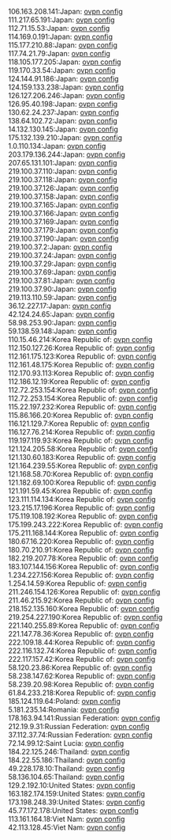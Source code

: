 106.163.208.141:Japan: [ovpn config](vpn/106_163_208_141.ovpn)  
111.217.65.191:Japan: [ovpn config](vpn/111_217_65_191.ovpn)  
112.71.15.53:Japan: [ovpn config](vpn/112_71_15_53.ovpn)  
114.169.0.191:Japan: [ovpn config](vpn/114_169_0_191.ovpn)  
115.177.210.88:Japan: [ovpn config](vpn/115_177_210_88.ovpn)  
117.74.21.79:Japan: [ovpn config](vpn/117_74_21_79.ovpn)  
118.105.177.205:Japan: [ovpn config](vpn/118_105_177_205.ovpn)  
119.170.33.54:Japan: [ovpn config](vpn/119_170_33_54.ovpn)  
124.144.91.186:Japan: [ovpn config](vpn/124_144_91_186.ovpn)  
124.159.133.238:Japan: [ovpn config](vpn/124_159_133_238.ovpn)  
126.127.206.246:Japan: [ovpn config](vpn/126_127_206_246.ovpn)  
126.95.40.198:Japan: [ovpn config](vpn/126_95_40_198.ovpn)  
130.62.24.237:Japan: [ovpn config](vpn/130_62_24_237.ovpn)  
138.64.102.72:Japan: [ovpn config](vpn/138_64_102_72.ovpn)  
14.132.130.145:Japan: [ovpn config](vpn/14_132_130_145.ovpn)  
175.132.139.210:Japan: [ovpn config](vpn/175_132_139_210.ovpn)  
1.0.110.134:Japan: [ovpn config](vpn/1_0_110_134.ovpn)  
203.179.136.244:Japan: [ovpn config](vpn/203_179_136_244.ovpn)  
207.65.131.101:Japan: [ovpn config](vpn/207_65_131_101.ovpn)  
219.100.37.110:Japan: [ovpn config](vpn/219_100_37_110.ovpn)  
219.100.37.118:Japan: [ovpn config](vpn/219_100_37_118.ovpn)  
219.100.37.126:Japan: [ovpn config](vpn/219_100_37_126.ovpn)  
219.100.37.158:Japan: [ovpn config](vpn/219_100_37_158.ovpn)  
219.100.37.165:Japan: [ovpn config](vpn/219_100_37_165.ovpn)  
219.100.37.166:Japan: [ovpn config](vpn/219_100_37_166.ovpn)  
219.100.37.169:Japan: [ovpn config](vpn/219_100_37_169.ovpn)  
219.100.37.179:Japan: [ovpn config](vpn/219_100_37_179.ovpn)  
219.100.37.190:Japan: [ovpn config](vpn/219_100_37_190.ovpn)  
219.100.37.2:Japan: [ovpn config](vpn/219_100_37_2.ovpn)  
219.100.37.24:Japan: [ovpn config](vpn/219_100_37_24.ovpn)  
219.100.37.29:Japan: [ovpn config](vpn/219_100_37_29.ovpn)  
219.100.37.69:Japan: [ovpn config](vpn/219_100_37_69.ovpn)  
219.100.37.81:Japan: [ovpn config](vpn/219_100_37_81.ovpn)  
219.100.37.90:Japan: [ovpn config](vpn/219_100_37_90.ovpn)  
219.113.110.59:Japan: [ovpn config](vpn/219_113_110_59.ovpn)  
36.12.227.17:Japan: [ovpn config](vpn/36_12_227_17.ovpn)  
42.124.24.65:Japan: [ovpn config](vpn/42_124_24_65.ovpn)  
58.98.253.90:Japan: [ovpn config](vpn/58_98_253_90.ovpn)  
59.138.59.148:Japan: [ovpn config](vpn/59_138_59_148.ovpn)  
110.15.46.214:Korea Republic of: [ovpn config](vpn/110_15_46_214.ovpn)  
112.150.127.26:Korea Republic of: [ovpn config](vpn/112_150_127_26.ovpn)  
112.161.175.123:Korea Republic of: [ovpn config](vpn/112_161_175_123.ovpn)  
112.161.48.175:Korea Republic of: [ovpn config](vpn/112_161_48_175.ovpn)  
112.170.93.113:Korea Republic of: [ovpn config](vpn/112_170_93_113.ovpn)  
112.186.12.19:Korea Republic of: [ovpn config](vpn/112_186_12_19.ovpn)  
112.72.253.154:Korea Republic of: [ovpn config](vpn/112_72_253_154.ovpn)  
112.72.253.154:Korea Republic of: [ovpn config](vpn/112_72_253_154.ovpn)  
115.22.197.232:Korea Republic of: [ovpn config](vpn/115_22_197_232.ovpn)  
115.86.166.20:Korea Republic of: [ovpn config](vpn/115_86_166_20.ovpn)  
116.121.129.7:Korea Republic of: [ovpn config](vpn/116_121_129_7.ovpn)  
116.127.76.214:Korea Republic of: [ovpn config](vpn/116_127_76_214.ovpn)  
119.197.119.93:Korea Republic of: [ovpn config](vpn/119_197_119_93.ovpn)  
121.124.205.58:Korea Republic of: [ovpn config](vpn/121_124_205_58.ovpn)  
121.130.60.183:Korea Republic of: [ovpn config](vpn/121_130_60_183.ovpn)  
121.164.239.55:Korea Republic of: [ovpn config](vpn/121_164_239_55.ovpn)  
121.168.58.70:Korea Republic of: [ovpn config](vpn/121_168_58_70.ovpn)  
121.182.69.100:Korea Republic of: [ovpn config](vpn/121_182_69_100.ovpn)  
121.191.59.45:Korea Republic of: [ovpn config](vpn/121_191_59_45.ovpn)  
123.111.114.134:Korea Republic of: [ovpn config](vpn/123_111_114_134.ovpn)  
123.215.17.196:Korea Republic of: [ovpn config](vpn/123_215_17_196.ovpn)  
175.119.108.192:Korea Republic of: [ovpn config](vpn/175_119_108_192.ovpn)  
175.199.243.222:Korea Republic of: [ovpn config](vpn/175_199_243_222.ovpn)  
175.211.168.144:Korea Republic of: [ovpn config](vpn/175_211_168_144.ovpn)  
180.67.16.220:Korea Republic of: [ovpn config](vpn/180_67_16_220.ovpn)  
180.70.210.91:Korea Republic of: [ovpn config](vpn/180_70_210_91.ovpn)  
182.219.207.78:Korea Republic of: [ovpn config](vpn/182_219_207_78.ovpn)  
183.107.144.156:Korea Republic of: [ovpn config](vpn/183_107_144_156.ovpn)  
1.234.227.156:Korea Republic of: [ovpn config](vpn/1_234_227_156.ovpn)  
1.254.14.59:Korea Republic of: [ovpn config](vpn/1_254_14_59.ovpn)  
211.246.154.126:Korea Republic of: [ovpn config](vpn/211_246_154_126.ovpn)  
211.46.215.92:Korea Republic of: [ovpn config](vpn/211_46_215_92.ovpn)  
218.152.135.160:Korea Republic of: [ovpn config](vpn/218_152_135_160.ovpn)  
219.254.227.190:Korea Republic of: [ovpn config](vpn/219_254_227_190.ovpn)  
221.140.255.89:Korea Republic of: [ovpn config](vpn/221_140_255_89.ovpn)  
221.147.78.36:Korea Republic of: [ovpn config](vpn/221_147_78_36.ovpn)  
222.109.18.44:Korea Republic of: [ovpn config](vpn/222_109_18_44.ovpn)  
222.116.132.74:Korea Republic of: [ovpn config](vpn/222_116_132_74.ovpn)  
222.117.157.42:Korea Republic of: [ovpn config](vpn/222_117_157_42.ovpn)  
58.120.23.86:Korea Republic of: [ovpn config](vpn/58_120_23_86.ovpn)  
58.238.147.62:Korea Republic of: [ovpn config](vpn/58_238_147_62.ovpn)  
58.239.20.98:Korea Republic of: [ovpn config](vpn/58_239_20_98.ovpn)  
61.84.233.218:Korea Republic of: [ovpn config](vpn/61_84_233_218.ovpn)  
185.124.119.64:Poland: [ovpn config](vpn/185_124_119_64.ovpn)  
5.181.235.14:Romania: [ovpn config](vpn/5_181_235_14.ovpn)  
178.163.94.141:Russian Federation: [ovpn config](vpn/178_163_94_141.ovpn)  
212.19.9.31:Russian Federation: [ovpn config](vpn/212_19_9_31.ovpn)  
37.112.37.74:Russian Federation: [ovpn config](vpn/37_112_37_74.ovpn)  
72.14.99.12:Saint Lucia: [ovpn config](vpn/72_14_99_12.ovpn)  
184.22.125.246:Thailand: [ovpn config](vpn/184_22_125_246.ovpn)  
184.22.55.186:Thailand: [ovpn config](vpn/184_22_55_186.ovpn)  
49.228.178.10:Thailand: [ovpn config](vpn/49_228_178_10.ovpn)  
58.136.104.65:Thailand: [ovpn config](vpn/58_136_104_65.ovpn)  
129.2.192.10:United States: [ovpn config](vpn/129_2_192_10.ovpn)  
163.182.174.159:United States: [ovpn config](vpn/163_182_174_159.ovpn)  
173.198.248.39:United States: [ovpn config](vpn/173_198_248_39.ovpn)  
45.77.172.178:United States: [ovpn config](vpn/45_77_172_178.ovpn)  
113.161.164.18:Viet Nam: [ovpn config](vpn/113_161_164_18.ovpn)  
42.113.128.45:Viet Nam: [ovpn config](vpn/42_113_128_45.ovpn)  
